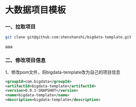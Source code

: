 # 大数据项目模板



### 一、拉取项目

```bash
git clone git@github.com:shenshanshi/bigdata-template.git
```

aaa


### 二、修改项目信息

1、修改pom文件，将bigdata-template改为自己的项目信息

```xml
<groupId>com.bigdata</groupId>
<artifactId>bigdata-template</artifactId>
<version>0.0.1-SNAPSHOT</version>
<name>bigdata-template</name>
<description>bigdata-template</description>
```


